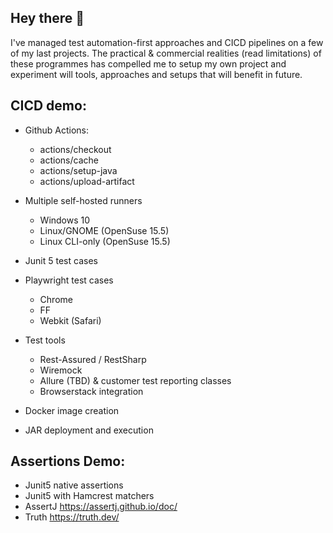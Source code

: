 ## Hey there 👋

<!--
**Moonbeam69/Moonbeam69** is a ✨ _special_ ✨ repository because its `README.md` (this file) appears on your GitHub profile. -->

I've managed test automation-first approaches and CICD pipelines on a few of my last projects. The practical & commercial realities (read limitations) of these programmes has compelled me to setup my own project and experiment will tools, approaches and setups that will benefit in future. 

## CICD demo:

- Github Actions:

  - actions/checkout
  - actions/cache
  - actions/setup-java
  - actions/upload-artifact

- Multiple self-hosted runners
  - Windows 10
  - Linux/GNOME (OpenSuse 15.5)
  - Linux CLI-only (OpenSuse 15.5)

- Junit 5 test cases
  
- Playwright test cases
  - Chrome
  - FF
  - Webkit (Safari)

- Test tools
  - Rest-Assured / RestSharp
  - Wiremock
  - Allure (TBD) & customer test reporting classes
  - Browserstack integration
 
- Docker image creation
 - JAR deployment and execution

## Assertions Demo:

- Junit5 native assertions
- Junit5 with Hamcrest matchers
- AssertJ  https://assertj.github.io/doc/
- Truth https://truth.dev/

